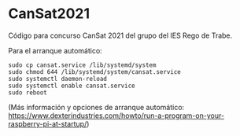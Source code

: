 # CanSat2021

Código para concurso CanSat 2021 del grupo del IES Rego de Trabe.

Para el arranque automático:

    sudo cp cansat.service /lib/systemd/system
    sudo chmod 644 /lib/systemd/system/cansat.service
    sudo systemctl daemon-reload
    sudo systemctl enable cansat.service
    sudo reboot

  (Más información y opciones de arranque automático: https://www.dexterindustries.com/howto/run-a-program-on-your-raspberry-pi-at-startup/)
